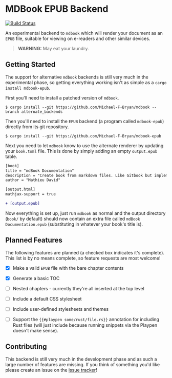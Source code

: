 # MDBook EPUB Backend

[![Build Status](https://travis-ci.org/Michael-F-Bryan/mdbook-epub.svg?branch=master)](https://travis-ci.org/Michael-F-Bryan/mdbook-epub)

An experimental backend to `mdbook` which will render your document as an `EPUB`
file, suitable for viewing on e-readers and other similar devices.

> **WARNING:** May eat your laundry.


## Getting Started

The support for alternative `mdbook` backends is still very much in the 
experimental phase, so getting everything working isn't as simple as a 
`cargo install mdbook-epub`.

First you'll need to install a patched version of `mdbook`.

```
$ cargo install --git https://github.com/Michael-F-Bryan/mdbook --branch alternate_backends
```

Then you'll need to install the `EPUB` backend (a program called `mdbook-epub`)
directly from its git repository.

```
$ cargo install --git https://github.com/Michael-F-Bryan/mdbook-epub
```

Next you need to let `mdbook` know to use the alternate renderer by updating 
your `book.toml` file. This is done by simply adding an empty `output.epub` 
table.

```diff
[book]
title = "mdBook Documentation"
description = "Create book from markdown files. Like Gitbook but implemented in Rust"
author = "Mathieu David"

[output.html]
mathjax-support = true

+ [output.epub]
```

Now everything is set up, just run `mdbook` as normal and the output directory 
(`book/` by default) should now contain an extra file called 
`mdBook Documentation.epub` (substituting in whatever your book's title is).


## Planned Features

The following features are planned (a checked box indicates it's complete). This
list is by no means complete, so feature requests are most welcome!

- [x] Make a valid `EPUB` file with the bare chapter contents
- [x] Generate a basic TOC
- [ ] Nested chapters - currently they're all inserted at the top level
- [ ] Include a default CSS stylesheet
- [ ] Include user-defined stylesheets and themes
- [ ] Support the `{{#playpen some/rust/file.rs}}` annotation for including 
  Rust files (will just include because running snippets via the Playpen doesn't 
  make sense).


## Contributing

This backend is still very much in the development phase and as such a large 
number of features are missing. If you think of something you'd like please 
create an issue on the [issue tracker]!


[issue tracker]: https://github.com/Michael-F-Bryan/mdbook-epub/issues